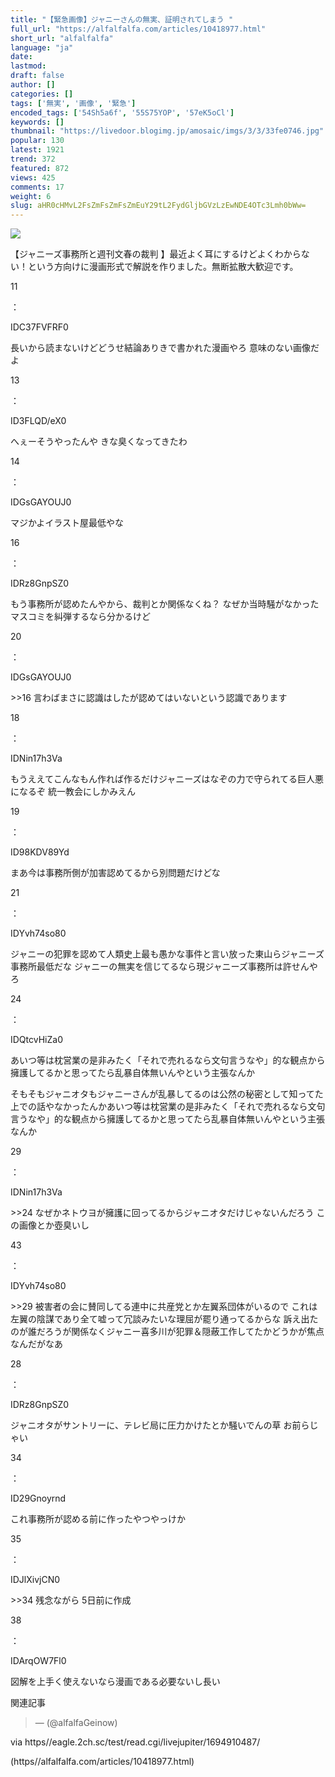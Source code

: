 ```yaml
---
title: "【緊急画像】ジャニーさんの無実、証明されてしまう "
full_url: "https://alfalfalfa.com/articles/10418977.html"
short_url: "alfalfalfa"
language: "ja"
date: 
lastmod: 
draft: false
author: []
categories: []
tags: ['無実', '画像', '緊急']
encoded_tags: ['54Sh5a6f', '55S75YOP', '57eK5oCl']
keywords: []
thumbnail: "https://livedoor.blogimg.jp/amosaic/imgs/3/3/33fe0746.jpg"
popular: 130
latest: 1921
trend: 372
featured: 872
views: 425
comments: 17
weight: 6
slug: aHR0cHMvL2FsZmFsZmFsZmEuY29tL2FydGljbGVzLzEwNDE4OTc3Lmh0bWw=
---
```


![](https://livedoor.blogimg.jp/amosaic/imgs/3/3/33fe0746.jpg)

<div><p>【ジャニーズ事務所と週刊文春の裁判 】最近よく耳にするけどよくわからない！という方向けに漫画形式で解説を作りました。無断拡散大歓迎です。</p><p class='res_info'><p class='res_num'>11</p>：<p class='res_name'></p><p class='res_matome'><p class='res_id'>IDC37FVFRF0</p></p></p> <p class='res_body'>長いから読まないけどどうせ結論ありきで書かれた漫画やろ 意味のない画像だよ</p> <p class='res_info'><p class='res_num'>13</p>：<p class='res_name'></p><p class='res_matome'><p class='res_id'>ID3FLQD/eX0</p></p></p> <p class='res_body'>へぇーそうやったんや きな臭くなってきたわ</p> <p class='res_info'><p class='res_num'>14</p>：<p class='res_name'></p><p class='res_matome'><p class='res_id'>IDGsGAYOUJ0</p></p></p> <p class='res_body'>マジかよイラスト屋最低やな</p> <p class='res_info'><p class='res_num'>16</p>：<p class='res_name'></p><p class='res_matome'><p class='res_id'>IDRz8GnpSZ0</p></p></p> <p class='res_body_r1'>もう事務所が認めたんやから、裁判とか関係なくね？ なぜか当時騒がなかったマスコミを糾弾するなら分かるけど</p> <p class='res_info'><p class='res_num'>20</p>：<p class='res_name'></p><p class='res_matome'><p class='res_id'>IDGsGAYOUJ0</p></p></p> <p class='res_body_r2'>>>16 言わばまさに認識はしたが認めてはいないという認識であります</p> <p class='res_info'><p class='res_num'>18</p>：<p class='res_name'></p><p class='res_matome'><p class='res_id'>IDNin17h3Va</p></p></p> <p class='res_body'>もうええてこんなもん作れば作るだけジャニーズはなぞの力で守られてる巨人悪になるぞ 統一教会にしかみえん</p> <p class='res_info'><p class='res_num'>19</p>：<p class='res_name'></p><p class='res_matome'><p class='res_id'>ID98KDV89Yd</p></p></p> <p class='res_body'>まあ今は事務所側が加害認めてるから別問題だけどな</p> <p class='res_info'><p class='res_num'>21</p>：<p class='res_name'></p><p class='res_matome'><p class='res_id'>IDYvh74so80</p></p></p> <p class='res_body'>ジャニーの犯罪を認めて人類史上最も愚かな事件と言い放った東山らジャニーズ事務所最低だな ジャニーの無実を信じてるなら現ジャニーズ事務所は許せんやろ</p> <p class='res_info'><p class='res_num'>24</p>：<p class='res_name'></p><p class='res_matome'><p class='res_id'>IDQtcvHiZa0</p></p></p> あいつ等は枕営業の是非みたく「それで売れるなら文句言うなや」的な観点から擁護してるかと思ってたら乱暴自体無いんやという主張なんか <p class='in_ads'></p> <p>そもそもジャニオタもジャニーさんが乱暴してるのは公然の秘密として知ってた上での話やなかったんかあいつ等は枕営業の是非みたく「それで売れるなら文句言うなや」的な観点から擁護してるかと思ってたら乱暴自体無いんやという主張なんか</p> <p class='res_info'><p class='res_num'>29</p>：<p class='res_name'></p><p class='res_matome'><p class='res_id'>IDNin17h3Va</p></p></p> <p class='res_body_r2'>>>24 なぜかネトウヨが擁護に回ってるからジャニオタだけじゃないんだろう この画像とか壺臭いし</p> <p class='res_info'><p class='res_num'>43</p>：<p class='res_name'></p><p class='res_matome'><p class='res_id'>IDYvh74so80</p></p></p> <p class='res_body_r2'>>>29 被害者の会に賛同してる連中に共産党とか左翼系団体がいるので これは左翼の陰謀であり全て嘘って冗談みたいな理屈が罷り通ってるからな 訴え出たのが誰だろうが関係なくジャニー喜多川が犯罪＆隠蔽工作してたかどうかが焦点なんだがなあ</p> <p class='res_info'><p class='res_num'>28</p>：<p class='res_name'></p><p class='res_matome'><p class='res_id'>IDRz8GnpSZ0</p></p></p> <p class='res_body'>ジャニオタがサントリーに、テレビ局に圧力かけたとか騒いでんの草 お前らじゃい</p> <p class='res_info'><p class='res_num'>34</p>：<p class='res_name'></p><p class='res_matome'><p class='res_id'>ID29Gnoyrnd</p></p></p> <p class='res_body_r1'>これ事務所が認める前に作ったやつやっけか</p> <p class='res_info'><p class='res_num'>35</p>：<p class='res_name'></p><p class='res_matome'><p class='res_id'>IDJlXivjCN0</p></p></p> <p class='res_body_r2'>>>34 残念ながら 5日前に作成</p> <p class='res_info'><p class='res_num'>38</p>：<p class='res_name'></p><p class='res_matome'><p class='res_id'>IDArqOW7Fl0</p></p></p> <p class='res_body'>図解を上手く使えないなら漫画である必要ないし長い</p> <p id='related-title'>関連記事</p> <p class='in_ads'></p><blockquote class='twitter-tweet'><p lang='und' dir='ltr'></p> — (@alfalfaGeinow) <a href='https//twitter.com/alfalfaGeinow/status/1703524737509675101/'></a></blockquote><p class='via'>via https//eagle.2ch.sc/test/read.cgi/livejupiter/1694910487/</p> </div>

(https//alfalfalfa.com/articles/10418977.html)

